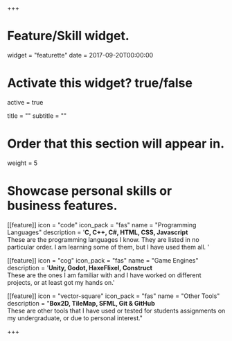 +++
# Feature/Skill widget.
widget = "featurette"
date = 2017-09-20T00:00:00

# Activate this widget? true/false
active = true

title = ""
subtitle = ""

# Order that this section will appear in.
weight = 5

# Showcase personal skills or business features.
[[feature]]
  icon = "code"
  icon_pack = "fas"
  name = "Programming Languages"
  description = '**C, C++, C#, HTML, CSS, Javascript** <br>These are the programming languages I know. They are listed in no particular order. I am learning some of them, but I have used them all. '
  
[[feature]]
  icon = "cog"
  icon_pack = "fas"
  name = "Game Engines"
  description = '**Unity, Godot, HaxeFlixel, Construct**<br>These are the ones I am familiar with and I have worked on different projects, or at least got my hands on.'  
  
[[feature]]
  icon = "vector-square"
  icon_pack = "fas"
  name = "Other Tools"
  description = "**Box2D, TileMap, SFML, Git & GitHub**<br>These are other tools that I have used or tested for students assignments on my undergraduate, or due to personal interest."

+++
